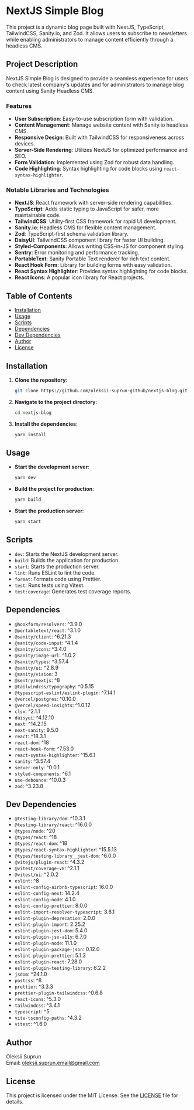 # NextJS Simple Blog

This project is a dynamic blog page built with NextJS, TypeScript, TailwindCSS, Sanity.io, and Zod. It allows users to subscribe to newsletters while enabling administrators to manage content efficiently through a headless CMS.

## Project Description

NextJS Simple Blog is designed to provide a seamless experience for users to check latest company's updates and for administrators to manage blog content using Sanity Headless CMS.

### Features

- **User Subscription**: Easy-to-use subscription form with validation.
- **Content Management**: Manage website content with Sanity.io headless CMS.
- **Responsive Design**: Built with TailwindCSS for responsiveness across devices.
- **Server-Side Rendering**: Utilizes NextJS for optimized performance and SEO.
- **Form Validation**: Implemented using Zod for robust data handling.
- **Code Highlighting**: Syntax highlighting for code blocks using `react-syntax-highlighter`.

### Notable Libraries and Technologies

- **NextJS**: React framework with server-side rendering capabilities.
- **TypeScript**: Adds static typing to JavaScript for safer, more maintainable code.
- **TailwindCSS**: Utility-first CSS framework for rapid UI development.
- **Sanity.io**: Headless CMS for flexible content management.
- **Zod**: TypeScript-first schema validation library.
- **DaisyUI**: TailwindCSS component library for faster UI building.
- **Styled-Components**: Allows writing CSS-in-JS for component styling.
- **Sentry**: Error monitoring and performance tracking.
- **PortableText**: Sanity Portable Text renderer for rich text content.
- **React Hook Form**: Library for building forms with easy validation.
- **React Syntax Highlighter**: Provides syntax highlighting for code blocks.
- **React Icons**: A popular icon library for React projects.

## Table of Contents

- [Installation](#installation)
- [Usage](#usage)
- [Scripts](#scripts)
- [Dependencies](#dependencies)
- [Dev Dependencies](#dev-dependencies)
- [Author](#author)
- [License](#license)

## Installation

1. **Clone the repository**:

   ```bash
   git clone https://github.com/oleksii-suprun-github/nextjs-blog.git
   ```

2. **Navigate to the project directory**:

   ```bash
   cd nextjs-blog
   ```

3. **Install the dependencies**:

   ```bash
   yarn install
   ```

## Usage

- **Start the development server**:

  ```bash
  yarn dev
  ```

- **Build the project for production**:

  ```bash
  yarn build
  ```

- **Start the production server**:

  ```bash
  yarn start
  ```

## Scripts

- `dev`: Starts the NextJS development server.
- `build`: Builds the application for production.
- `start`: Starts the production server.
- `lint`: Runs ESLint to lint the code.
- `format`: Formats code using Prettier.
- `test`: Runs tests using Vitest.
- `test:coverage`: Generates test coverage reports.

## Dependencies

- `@hookform/resolvers`: ^3.9.0
- `@portabletext/react`: ^3.1.0
- `@sanity/client`: ^6.21.3
- `@sanity/code-input`: ^4.1.4
- `@sanity/icons`: ^3.4.0
- `@sanity/image-url`: ^1.0.2
- `@sanity/types`: ^3.57.4
- `@sanity/ui`: ^2.8.9
- `@sanity/vision`: 3
- `@sentry/nextjs`: ^8
- `@tailwindcss/typography`: ^0.5.15
- `@typescript-eslint/eslint-plugin`: ^7.14.1
- `@vercel/postgres`: ^0.10.0
- `@vercel/speed-insights`: ^1.0.12
- `clsx`: ^2.1.1
- `daisyui`: ^4.12.10
- `next`: ^14.2.15
- `next-sanity`: 9.5.0
- `react`: ^18.3.1
- `react-dom`: ^18
- `react-hook-form`: ^7.53.0
- `react-syntax-highlighter`: ^15.6.1
- `sanity`: ^3.57.4
- `server-only`: ^0.0.1
- `styled-components`: ^6.1
- `use-debounce`: ^10.0.3
- `zod`: ^3.23.8

## Dev Dependencies

- `@testing-library/dom`: ^10.3.1
- `@testing-library/react`: ^16.0.0
- `@types/node`: ^20
- `@types/react`: ^18
- `@types/react-dom`: ^18
- `@types/react-syntax-highlighter`: ^15.5.13
- `@types/testing-library__jest-dom`: ^6.0.0
- `@vitejs/plugin-react`: ^4.3.2
- `@vitest/coverage-v8`: ^2.1.1
- `@vitest/ui`: ^2.0.2
- `eslint`: ^8
- `eslint-config-airbnb-typescript`: 16.0.0
- `eslint-config-next`: 14.2.4
- `eslint-config-node`: 4.1.0
- `eslint-config-prettier`: 8.0.0
- `eslint-import-resolver-typescript`: 3.6.1
- `eslint-plugin-deprecation`: 2.0.0
- `eslint-plugin-import`: 2.25.2
- `eslint-plugin-jest-dom`: 5.4.0
- `eslint-plugin-jsx-a11y`: 6.7.0
- `eslint-plugin-node`: 11.1.0
- `eslint-plugin-package-json`: 0.12.0
- `eslint-plugin-prettier`: 5.1.3
- `eslint-plugin-react`: 7.28.0
- `eslint-plugin-testing-library`: 6.2.2
- `jsdom`: ^24.1.0
- `postcss`: ^8
- `prettier`: ^3.3.3
- `prettier-plugin-tailwindcss`: ^0.6.8
- `react-icons`: ^5.3.0
- `tailwindcss`: ^3.4.1
- `typescript`: ^5
- `vite-tsconfig-paths`: ^4.3.2
- `vitest`: ^1.6.0

## Author

Oleksii Suprun  
Email: oleksii.suprun.email@gmail.com

## License

This project is licensed under the MIT License. See the [LICENSE](LICENSE) file for details.

